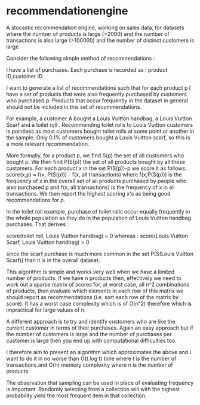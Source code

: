 # recommendationengine
A stocastic recommendation engine, working on sales data, for datasets where the number of products is large (>2000) and the number of transactions is also large (>100000) and the number of distinct customers is large



Consider the following simple method of recommendations : 

I have a list of purchases. Each purchase is recorded as :
product ID,customer ID

I want to generate a list of recommendations such that for each product p I have a set of products that were also frequently purchased by customers who purchased p. Products that occur frequently in the dataset in general should not be included in this set of recommendations. 

For example, a customer A bought a Louis Vuitton handbag, a Louis Vuitton Scarf and a toilet roll . Recommending toilet rolls to Louis Vuitton customers is pointless as most customers bought toilet rolls at some point or another in the sample. Only 0.1% of customers bought a Louis Vuitton scarf, so this is a more relevant recommendation.

More formally, for a product p, we find S(p) the set of all customers who bought p. We then find P(S(p)) the set of all products bought by all these customers. For each product x in the set P(S(p))-p we score it as follows:
score(x,p) = f(x, P(S(p))) - f(x, all transactions)
where f(x,P(S(p))) is the frequency of x in the overall set of all products purchased by people who also purchased p and
f(x, all transactions) is the frequency of x in all transactions. 
We then report the highest scoring x's as being good recommendations for p.

In the toilet roll example, purchase of toilet rolls occur equally frequently in the whole population as they do in the population of Louis Vuitton handbag purchases. That derives :

score(toilet roll, Louis Vuitton handbag) = 0
whereas :
score(Louis Vuitton Scarf, Louis Vuitton handbag) > 0 

since the scarf purchase is much more common in the set P(S(Louis Vuitton Scarf)) than it is in the overall dataset.


This algorithm is simple and works very well when we have a limited number of products. If we have n products then, effectively we need to work out a sparse matrix of scores for, at worst case, all n^2 combinations of products, then evaluate which elements in each row of this matrix we should report as recommendations (i.e. sort each row of the matrix by score). It has a worst case complexity which is of O(n^2) therefore which is impractical for large values of n.

A different approach is to try and identify customers who are like the current customer in terms of their purchases. Again an easy approach but if the number of customers is large and the number of purchases per customer is large then you end up with computational difficulties too. 

I therefore aim to present an algorithm which approximates the above and I want to do it in no worse than O(t log t) time where t is the number of transactions and O(n) memory complexity where n is the number of products.

The observation that sampling can be used in place of evaluating frequency is important. Randomly selecting from a collection will with the highest probability yield the most frequent item in that collection. 

